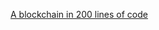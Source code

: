 [A blockchain in 200 lines of code](https://medium.com/@lhartikk/a-blockchain-in-200-lines-of-code-963cc1cc0e54)
